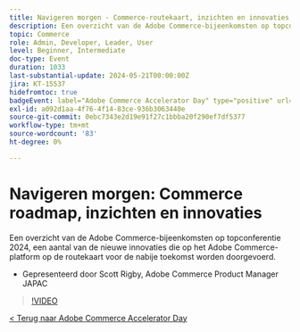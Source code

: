 ```yaml
---
title: Navigeren morgen - Commerce-routekaart, inzichten en innovaties
description: Een overzicht van de Adobe Commerce-bijeenkomsten op topconferentie 2024, een aantal van de nieuwe innovaties die op het Adobe Commerce-platform op de routekaart voor de nabije toekomst worden doorgevoerd.
topic: Commerce
role: Admin, Developer, Leader, User
level: Beginner, Intermediate
doc-type: Event
duration: 1033
last-substantial-update: 2024-05-21T00:00:00Z
jira: KT-15537
hidefromtoc: true
badgeEvent: label="Adobe Commerce Accelerator Day" type="positive" url="https://experienceleague.adobe.com/nl/docs/events/apac-commerce-recordings/2024/overview"
exl-id: a092d1aa-4f76-4f14-83ce-936b3063440e
source-git-commit: 0ebc7343e2d19e91f27c1bbba20f290ef7df5377
workflow-type: tm+mt
source-wordcount: '83'
ht-degree: 0%

---
```


# Navigeren morgen: Commerce roadmap, inzichten en innovaties

Een overzicht van de Adobe Commerce-bijeenkomsten op topconferentie 2024, een aantal van de nieuwe innovaties die op het Adobe Commerce-platform op de routekaart voor de nabije toekomst worden doorgevoerd.

+ Gepresenteerd door Scott Rigby, Adobe Commerce Product Manager JAPAC

>[!VIDEO](https://video.tv.adobe.com/v/3429264/?learn=on)

[&lt; Terug naar Adobe Commerce Accelerator Day](./overview.md)
